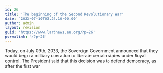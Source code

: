 ```yaml
---
id: 26
title: 'The beginning of the Second Revolutionary War'
date: '2023-07-10T05:34:10-06:00'
author: admin
layout: revision
guid: 'https://www.lardnews.eu.org/?p=26'
permalink: '/?p=26'
---
```


Today, on July 09th, 2023, the Sovereign Government announced that they would begin a military operation to liberate certain states under Royal control. The President said that this decision was to defend democracy, as after the first war